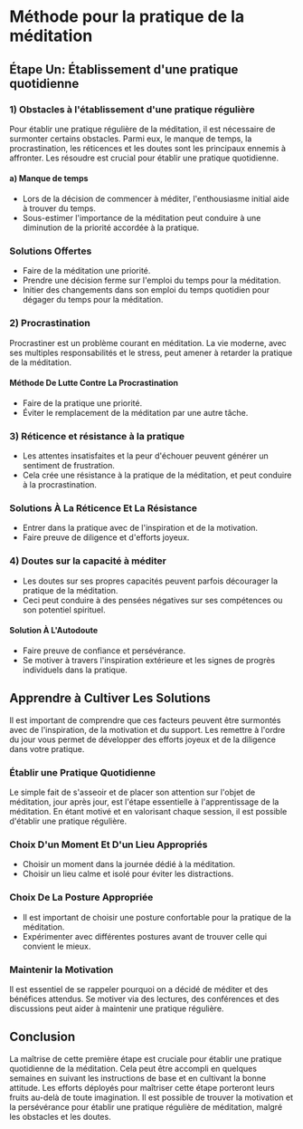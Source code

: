 # Méthode pour la pratique de la méditation

## Étape Un: Établissement d'une pratique quotidienne

### 1) Obstacles à l'établissement d'une pratique régulière

Pour établir une pratique régulière de la méditation, il est nécessaire de surmonter certains obstacles. Parmi eux, le manque de temps, la procrastination, les réticences et les doutes sont les principaux ennemis à affronter. Les résoudre est crucial pour établir une pratique quotidienne.

#### a) Manque de temps

- Lors de la décision de commencer à méditer, l'enthousiasme initial aide à trouver du temps.
- Sous-estimer l'importance de la méditation peut conduire à une diminution de la priorité accordée à la pratique.

### Solutions Offertes

- Faire de la méditation une priorité.
- Prendre une décision ferme sur l'emploi du temps pour la méditation.
- Initier des changements dans son emploi du temps quotidien pour dégager du temps pour la méditation.

### 2) Procrastination

Procrastiner est un problème courant en méditation. La vie moderne, avec ses multiples responsabilités et le stress, peut amener à retarder la pratique de la méditation.

#### Méthode De Lutte Contre La Procrastination

- Faire de la pratique une priorité.
- Éviter le remplacement de la méditation par une autre tâche.

### 3) Réticence et résistance à la pratique

- Les attentes insatisfaites et la peur d'échouer peuvent générer un sentiment de frustration.
- Cela crée une résistance à la pratique de la méditation, et peut conduire à la procrastination.

### Solutions À La Réticence Et La Résistance

- Entrer dans la pratique avec de l'inspiration et de la motivation.
- Faire preuve de diligence et d'efforts joyeux.

### 4) Doutes sur la capacité à méditer

- Les doutes sur ses propres capacités peuvent parfois décourager la pratique de la méditation.
- Ceci peut conduire à des pensées négatives sur ses compétences ou son potentiel spirituel.

#### Solution À L'Autodoute

- Faire preuve de confiance et persévérance.
- Se motiver à travers l'inspiration extérieure et les signes de progrès individuels dans la pratique.

## Apprendre à Cultiver Les Solutions

Il est important de comprendre que ces facteurs peuvent être surmontés avec de l'inspiration, de la motivation et du support. Les remettre à l'ordre du jour vous permet de développer des efforts joyeux et de la diligence dans votre pratique.

### Établir une Pratique Quotidienne

Le simple fait de s'asseoir et de placer son attention sur l'objet de méditation, jour après jour, est l'étape essentielle à l'apprentissage de la méditation. En étant motivé et en valorisant chaque session, il est possible d'établir une pratique régulière.

### Choix D'un Moment Et D'un Lieu Appropriés

- Choisir un moment dans la journée dédié à la méditation.
- Choisir un lieu calme et isolé pour éviter les distractions.

### Choix De La Posture Appropriée

- Il est important de choisir une posture confortable pour la pratique de la méditation.
- Expérimenter avec différentes postures avant de trouver celle qui convient le mieux.

### Maintenir la Motivation

Il est essentiel de se rappeler pourquoi on a décidé de méditer et des bénéfices attendus. Se motiver via des lectures, des conférences et des discussions peut aider à maintenir une pratique régulière.

## Conclusion

La maîtrise de cette première étape est cruciale pour établir une pratique quotidienne de la méditation. Cela peut être accompli en quelques semaines en suivant les instructions de base et en cultivant la bonne attitude. Les efforts déployés pour maîtriser cette étape porteront leurs fruits au-delà de toute imagination. Il est possible de trouver la motivation et la persévérance pour établir une pratique régulière de méditation, malgré les obstacles et les doutes.